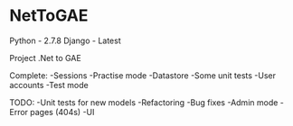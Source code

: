 NetToGAE
========
Python - 2.7.8
Django - Latest

Project .Net to GAE 

Complete:
-Sessions
-Practise mode 
-Datastore
-Some unit tests
-User accounts
-Test mode

TODO:
-Unit tests for new models
-Refactoring
-Bug fixes
-Admin mode
-Error pages (404s)
-UI

